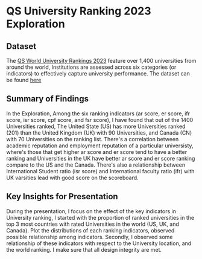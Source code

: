 # QS University Ranking 2023 Exploration

## Dataset

The [QS World University Rankings 2023](https://www.topuniversities.com/university-rankings/world-university-rankings/2023) feature over 1,400 universities from around the world, Institutions are assessed across six categories (or indicators) to effectively capture university performance. The dataset can be found [here](https://www.kaggle.com/datasets/jkanthony/world-university-rankings-202223)

## Summary of Findings

In the Exploration, Among the six ranking indicators (ar score, er score, ifr score, isr score, cpf score, and fsr score), I have found that out of the 1400 Universities ranked, The United State (US) has more Universities ranked (201) than the United Kingdom (UK) with 90 Universities, and Canada (CN) with 70 Universities on the ranking list. There's a correlation between academic reputation and employment reputation of a particular universisty, where's those that get higher ar score and er score tend to have a better ranking and Universities in the UK have better ar score and er score ranking compare to the US and the Canada. There's also a relationship between International Student ratio (isr score) and International faculty ratio (ifr) with UK varsities lead with good score on the scoreboard.

## Key Insights for Presentation
During the presentation, I focus on the effect of the key indicators in University ranking, I started with the proportion of ranked universities in the top 3 most countries with rated Universities in the world (US, UK, and Canada). Plot the distributions of each ranking indicators, observed possible relationship among indicators.
Secondly, I observed some relationship of these indicators with respect to the University location, and the world ranking.
I make sure that all design integrity are met.

